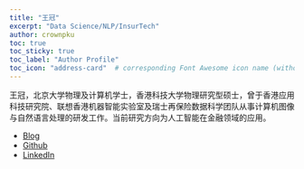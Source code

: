```yaml
---
title: "王冠"
excerpt: "Data Science/NLP/InsurTech"
author: crownpku
toc: true
toc_sticky: true
toc_label: "Author Profile"
toc_icon: "address-card"  # corresponding Font Awesome icon name (without fa prefix)
---
```


王冠，北京大学物理及计算机学士，香港科技大学物理研究型硕士，曾于香港应用科技研究院、联想香港机器智能实验室及瑞士再保险数据科学团队从事计算机图像与自然语言处理的研发工作。当前研究方向为人工智能在金融领域的应用。

- [Blog](http://www.crownpku.com)
- [Github](https://github.com/crownpku)
- [LinkedIn](https://www.linkedin.com/in/crownpku)
